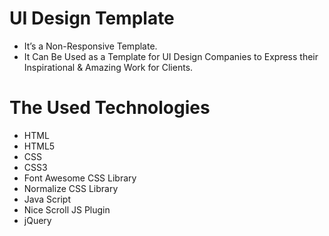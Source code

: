 # UI Design Template

* It’s a Non-Responsive Template.
* It Can Be Used as a Template for UI Design Companies to Express their Inspirational & Amazing Work for Clients.

# The Used Technologies

* HTML
* HTML5
* CSS
* CSS3
* Font Awesome CSS Library
* Normalize CSS Library
* Java Script
* Nice Scroll JS Plugin
* jQuery
